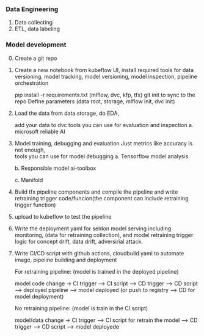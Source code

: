 
### Data Engineering

1. Data collecting
2. ETL, data labeling



### Model development

0. Create a git repo

1. Create a new notebook from kubeflow UI, install required tools for data versioning, model tracking, model versioning, model inspection, pipeline orchestration

    pip install -r requirements.txt (mlflow, dvc, kfp, tfx)
    git init to sync to the repo
    Define parameters (data root, storage, mlflow init, dvc init)

2. Load the data from data storage, do EDA, 
    
    add your data to dvc
    tools you can use for evaluation and inspection
    a. microsoft reliable AI 
    
    
3. Model training, debugging and evaluation
   Just metrics like accuracy is not enough,  
   tools you can use for model debugging
   a. Tensorflow model analysis
   
   b. Responsible model ai-toolbox
   
   c. Manifold
   
4. Build tfx pipeline components and compile the pipeline and write retraining trigger code/funcion(the component can include retraining trigger function)

5. upload to kubeflow to test the pipeline

6. Write the deployment yaml for seldon model serving including monitoring, (data for retraining collection), and model retraining trigger logic for concept drift, data drift, adversirial attack. 

7. Write CI/CD script with github actions, cloudbuild.yaml to automate image, pipeline building and deployment

    For retraining pipeline: (model is trained in the deployed pipeline)
    
    model code change -> CI trigger --> CI script --> CD trigger --> CD script --> deployed pipeline --> model deployed (or push to registry --> CD for model deployment)
    
    No retraining pipeline: (model is train in the CI script)
    
    model/data change -> CI trigger --> CI script for retrain the model --> CD trigger --> CD script --> model deployede
